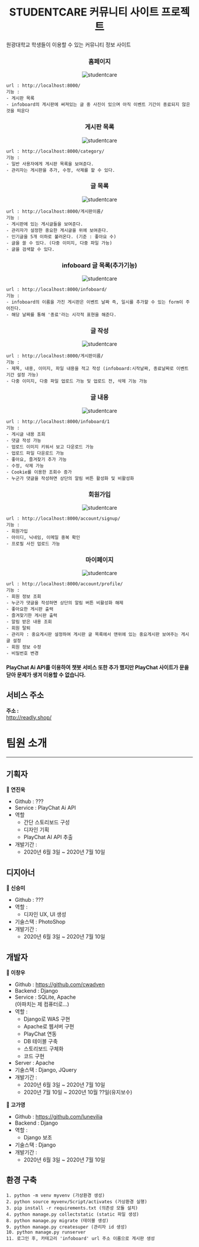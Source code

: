 <h1 align="center">STUDENTCARE 커뮤니티 사이트 프로젝트</h1>

원광대학교 학생들이 이용할 수 있는 커뮤니티 정보 사이트

<h3 align="center">홈페이지</h3>
<p align="center">
<img alt="studentcare" src="https://github.com/cwadven/marketing/blob/master/assets/home_page.PNG"/>
</p>

~~~
url : http://localhost:8000/
기능 :
- 게시판 목록
- infoboard의 게시판에 써져있는 글 중 사진이 있으며 아직 이벤트 기간이 종료되지 않은 것을 띄운다
~~~

<h3 align="center">게시판 목록</h3>
<p align="center">
<img alt="studentcare" src="https://github.com/cwadven/marketing/blob/master/assets/category.PNG"/>
</p>

~~~
url : http://localhost:8000/category/
기능 :
- 일반 사용자에게 게시판 목록을 보여준다.
- 관리자는 게시판을 추가, 수정, 삭제를 할 수 있다.
~~~

<h3 align="center">글 목록</h3>
<p align="center">
<img alt="studentcare" src="https://github.com/cwadven/marketing/blob/master/assets/board_list.PNG"/>
</p>

~~~
url : http://localhost:8000/게시판이름/
기능 :
- 게시판에 있는 게시글들을 보여준다.
- 관리자가 설정한 중요한 게시글을 위에 보여준다.
- 인기글을 5개 이하로 불러온다. (기준 : 좋아요 수)
- 글을 쓸 수 있다. (다중 이미지, 다중 파일 가능)
- 글을 검색할 수 있다.
~~~

<h3 align="center">infoboard 글 목록(추가기능)</h3>
<p align="center">
<img alt="studentcare" src="https://github.com/cwadven/marketing/blob/master/assets/date.PNG"/>
</p>

~~~
url : http://localhost:8000/infoboard/
기능 :
- infoboard의 이름을 가진 게시판은 이벤트 날짜 즉, 일시를 추가할 수 있는 form이 주어진다.
- 해당 날짜를 통해 '종료'라는 시각적 표현을 해준다.
~~~

<h3 align="center">글 작성</h3>
<p align="center">
<img alt="studentcare" src="https://github.com/cwadven/marketing/blob/master/assets/post.PNG"/>
</p>

~~~
url : http://localhost:8000/게시판이름/
기능 :
- 제목, 내용, 이미지, 파일 내용을 적고 작성 (infoboard:시작날짜, 종료날짜로 이벤트 기간 설정 가능)
- 다중 이미지, 다중 파일 업로드 가능 및 업로드 전, 삭제 기능 가능
~~~

<h3 align="center">글 내용</h3>
<p align="center">
<img alt="studentcare" src="https://github.com/cwadven/marketing/blob/master/assets/board.PNG"/>
</p>

~~~
url : http://localhost:8000/infoboard/1
기능 :
- 게시글 내용 조회
- 댓글 작성 가능
- 업로드 이미지 키워서 보고 다운로드 가능
- 업로드 파일 다운로드 가능
- 좋아요, 즐겨찾기 추가 가능
- 수정, 삭제 가능
- Cookie를 이용한 조회수 증가
- 누군가 댓글을 작성하면 상단의 알림 버튼 활성화 및 비활성화
~~~

<h3 align="center">회원가입</h3>
<p align="center">
<img alt="studentcare" src="https://github.com/cwadven/marketing/blob/master/assets/signup.PNG"/>
</p>

~~~
url : http://localhost:8000/account/signup/
기능 :
- 회원가입
- 아이디, 닉네임, 이메일 중복 확인
- 프로필 사진 업로드 가능
~~~


<h3 align="center">마이페이지</h3>
<p align="center">
<img alt="studentcare" src="https://github.com/cwadven/marketing/blob/master/assets/my_page.PNG"/>
</p>

~~~
url : http://localhost:8000/account/profile/
기능 :
- 회원 정보 조회
- 누군가 댓글을 작성하면 상단의 알림 버튼 비활성화 해제
- 좋아요한 게시판 출력
- 즐겨찾기한 게시판 출력
- 알림 받은 내용 조회
- 회원 탈퇴
- 관리자 : 중요게시판 설정하여 게시판 글 목록에서 맨위에 있는 중요게시판 보여주는 게시글 설정
- 회원 정보 수정
- 비밀번호 변경
~~~

#### PlayChat Ai API를 이용하여 챗봇 서비스 또한 추가 했지만 PlayChat 사이트가 문을 닫아 문제가 생겨 이용할 수 없습니다.

## 서비스 주소
**주소 :**<br>
http://readly.shop/


# 팀원 소개

---

## 기획자

**👤 연진욱**

- Github : ???
- Service : PlayChat Ai API
- 역할
    - 간단 스토리보드 구성
    - 디자인 기획
    - PlayChat AI API 추출
- 개발기간 : <br>
    - 2020년 6월 3일 ~ 2020년 7월 10일

## 디지아너

**👤 신승미**

- Github : ???
- 역할 : 
    - 디자인 UX, UI 생성
- 기술스택 : PhotoShop
- 개발기간 : <br>
    - 2020년 6월 3일 ~ 2020년 7월 10일

## 개발자

**👤 이창우**

- Github : https://github.com/cwadven
- Backend : Django
- Service : SQLite, Apache<br>
(아파치는 제 컴퓨터로...)
- 역할 :
    - Django로 WAS 구현
    - Apache로 웹서버 구현
    - PlayChat 연동
    - DB 테이블 구축
    - 스토리보드 구체화
    - 코드 구현
- Server : Apache
- 기술스택 : Django, JQuery
- 개발기간 : <br>
    - 2020년 6월 3일 ~ 2020년 7월 10일
    - 2020년 7월 10일 ~ 2020년 10월 ??일(유지보수)

**👤 고가영**

- Github : https://github.com/lunevilia
- Backend : Django
- 역할 :
    - Django 보조
- 기술스택 : Django
- 개발기간 : <br>
    - 2020년 6월 3일 ~ 2020년 7월 10일

## 환경 구축

~~~
1. python -m venv myvenv (가상환경 생성)
2. python source myvenv/Script/activates (가상환경 실행)
3. pip install -r requirements.txt (의존성 모듈 설치)
4. python manage.py collectstatic (static 파일 생성)
8. python manage.py migrate (테이블 생성)
9. python manage.py createsuper (관리자 id 생성)
10. python manage.py runserver
11. 로그인 후, 카테고리 'infoboard' url 주소 이름으로 게시판 생성
~~~